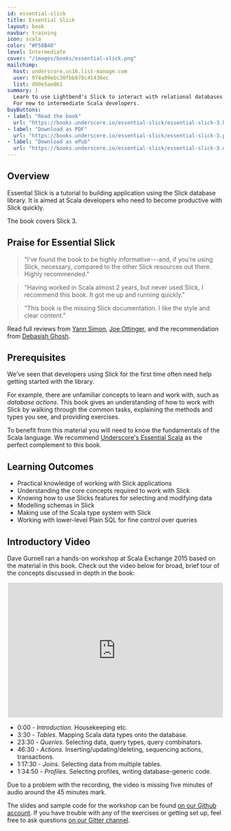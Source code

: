 ```yaml
---
id: essential-slick
title: Essential Slick
layout: book
navbar: training
icon: scala
color: "#F58B40"
level: Intermediate
cover: "/images/books/essential-slick.png"
mailchimp:
  host: underscore.us16.list-manage.com
  user: 974a09ebc30fbb878c41436ec
  list: d99e5ae861
summary: |
  Learn to use Lightbend's Slick to interact with relational databases.
  For new to intermediate Scala developers.
buyButtons:
- label: "Read the book"
  url: "https://books.underscore.io/essential-slick/essential-slick-3.html"
- label: "Download as PDF"
  url: "https://books.underscore.io/essential-slick/essential-slick-3.pdf"
- label: "Download as ePub"
  url: "https://books.underscore.io/essential-slick/essential-slick-3.epub"
---
```


## Overview

Essential Slick is a tutorial to building application using the Slick database library.
It is aimed at Scala developers who need to become productive with Slick quickly.

The book covers Slick 3.

## Praise for Essential Slick

> "I’ve found the book to be highly informative---and, if you’re using Slick, necessary, compared to the other Slick resources out there. Highly recommended."

> "Having worked in Scala almost 2 years, but never used Slick, I recommend this book. It got me up and running quickly."

> "This book is the missing Slick documentation. I like the style and clear content."

Read full reviews from [Yann Simon](http://yanns.github.io/blog/2015/12/07/review-of-essential-slick/),
[Joe Ottinger](http://enigmastation.com/2015/11/20/essential-slick-review/), and
the recommendation from [Debasish Ghosh](https://twitter.com/debasishg/status/671038191969951745).

## Prerequisites

We've seen that developers using Slick for the first time often
need help getting started with the library.

For example, there are unfamiliar concepts to learn and work with, such as
_database actions_.
This book gives an understanding of how to work with Slick by walking through the common tasks,
explaining the methods and types you see, and providing exercises.

To benefit from this material you will need to know the fundamentals of the Scala language. We recommend [Underscore's Essential Scala](../essential-scala) as the perfect complement to this book.

## Learning Outcomes

- Practical knowledge of working with Slick applications
- Understanding the core concepts required to work with Slick
- Knowing how to use Slicks features for selecting and modifying data
- Modelling schemas in Slick
- Making use of the Scala type system with Slick
- Working with lower-level Plain SQL for fine control over queries

## Introductory Video

Dave Gurnell ran a hands-on workshop at Scala Exchange 2015 based on the material in this book. Check out the video below for broad, brief tour of the concepts discussed in depth in the book:

<iframe src="https://player.vimeo.com/video/148074461?title=0&amp;byline=0&amp;portrait=0"
        width="500"
        height="313"
        frameborder="0"
        style="display: block; margin: 1em auto"
        webkitallowfullscreen
        mozallowfullscreen
        allowfullscreen></iframe>

- 0:00 - *Introduction.* Housekeeping etc.
- 3:30 - *Tables.* Mapping Scala data types onto the database.
- 23:30 - *Queries.* Selecting data, query types, query combinators.
- 46:30 - *Actions.* Inserting/updating/deleting, sequencing actions, transactions.
- 1:17:30 - *Joins.* Selecting data from multiple tables.
- 1:34:50 - *Profiles.* Selecting profiles,  writing database-generic code.

Due to a problem with the recording, the video is missing five minutes of audio around the 45 minutes mark.

The slides and sample code for the workshop can be found [on our Github account][github]. If you have trouble with any of the exercises or getting set up, feel free to ask questions [on our Gitter channel][gitter].


[github]: https://github.com/underscoreio/scalax15-slick
[gitter]: https://gitter.im/underscoreio/scalax15-slick
